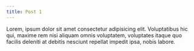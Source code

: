 ```yaml
---
title: Post 1
---
```


Lorem, ipsum dolor sit amet consectetur adipisicing elit. Voluptatibus hic qui, maxime rem nisi aliquam omnis voluptatem, voluptates itaque quo facilis deleniti at debitis nesciunt repellat impedit ipsa, nobis labore.
